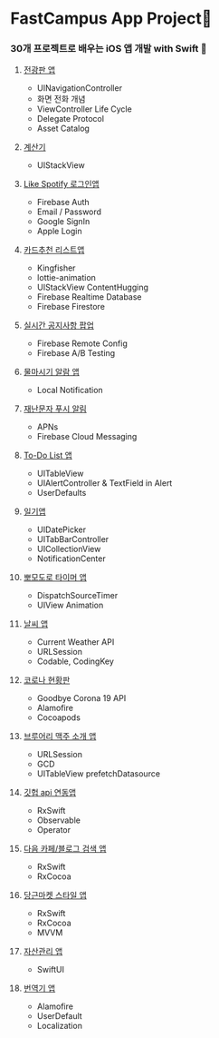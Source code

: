 # FastCampus App Project📱
### 30개 프로젝트로 배우는 iOS 앱 개발 with Swift 🍎 

1. [전광판 앱](https://github.com/ByoungilYoun/FastCampus-App-Project/tree/main/LEDBoard/LEDBoard)
    - UINavigationController 
    - 화면 전화 개념
    - ViewController Life Cycle
    - Delegate Protocol 
    - Asset Catalog
    
2. [계산기](https://github.com/ByoungilYoun/FastCampus-App-Project/tree/main/Calculator/Calculator)
    - UIStackView

3. [Like Spotify 로그인앱](https://github.com/ByoungilYoun/FastCampus-App-Project/tree/main/SpotifyLoginPage/SpotifyLoginPage)
    - Firebase Auth
    - Email / Password 
    - Google SignIn
    - Apple Login

4. [카드추천 리스트앱](https://github.com/ByoungilYoun/FastCampus-App-Project/tree/main/CreditCardList/CreditCardList)
    - Kingfisher
    - lottie-animation
    - UIStackView ContentHugging
    - Firebase Realtime Database
    - Firebase Firestore
    
5. [실시간 공지사항 팝업](https://github.com/ByoungilYoun/FastCampus-App-Project/tree/main/NoticePopup/NoticePopup)
    - Firebase Remote Config
    - Firebase A/B Testing
    
6. [물마시기 알람 앱](https://github.com/ByoungilYoun/FastCampus-App-Project/tree/main/DrinkAlarmApp/DrinkAlarmApp)
    - Local Notification

7. [재난문자 푸시 알림](https://github.com/ByoungilYoun/FastCampus-App-Project/tree/main/Warning/Warning)
    - APNs 
    - Firebase Cloud Messaging

8. [To-Do List 앱](https://github.com/ByoungilYoun/FastCampus-App-Project/tree/main/TodoList/TodoList)
    - UITableView
    - UIAlertController & TextField in Alert
    - UserDefaults

9. [일기앱](https://github.com/ByoungilYoun/FastCampus-App-Project/tree/main/Diary/Diary)
    - UIDatePicker
    - UITabBarController
    - UICollectionView
    - NotificationCenter

10. [뽀모도로 타이머 앱](https://github.com/ByoungilYoun/FastCampus-App-Project/tree/main/PomodoroTimerApp/PomodoroTimerApp)
    - DispatchSourceTimer
    - UIView Animation

11. [날씨 앱](https://github.com/ByoungilYoun/FastCampus-App-Project/tree/main/Weather/Weather)
    - Current Weather API 
    - URLSession 
    - Codable, CodingKey

12. [코로나 현황판](https://github.com/ByoungilYoun/FastCampus-App-Project/tree/main/COVID19/COVID19)
    - Goodbye Corona 19 API
    - Alamofire
    - Cocoapods

13. [브루어리 맥주 소개 앱](https://github.com/ByoungilYoun/FastCampus-App-Project/tree/main/Brewery/Brewery)
    - URLSession
    - GCD
    - UITableView prefetchDatasource

14. [깃헙 api 연동앱](https://github.com/ByoungilYoun/FastCampus-App-Project/tree/main/GithubRepository/GithubRepository)
    - RxSwift 
    - Observable
    - Operator
    
15. [다음 카페/블로그 검색 앱](https://github.com/ByoungilYoun/FastCampus-App-Project/tree/main/SearchDaumBlog/SearchDaumBlog)
    - RxSwift
    - RxCocoa

16. [당근마켓 스타일 앱](https://github.com/ByoungilYoun/FastCampus-App-Project/tree/main/DaangnMarketStyleApp/DaangnMarketStyleApp)
    - RxSwift 
    - RxCocoa
    - MVVM
    
17. [자산관리 앱](https://github.com/ByoungilYoun/FastCampus-App-Project/tree/main/MyAsset/MyAsset)
    - SwiftUI

18. [번역기 앱](https://github.com/ByoungilYoun/FastCampus-App-Project/tree/main/TranslateApp/TranslateApp)
    - Alamofire
    - UserDefault
    - Localization

